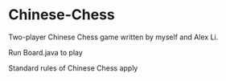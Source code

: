 # Chinese-Chess
Two-player Chinese Chess game written by myself and Alex Li. 

Run Board.java to play

Standard rules of Chinese Chess apply
